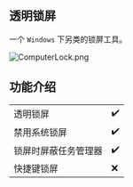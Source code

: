 ## 透明锁屏
一个 `Windows` 下另类的锁屏工具。  

![ComputerLock.png](https://s2.loli.net/2022/07/02/2zYoIueqLpEn45g.png)  

## 功能介绍
<table>
    <tr>
        <td>透明锁屏</td>
        <td>✔️</td>
    </tr>
    <tr>
        <td>禁用系统锁屏</td>
        <td>✔️</td>
    </tr>
    <tr>
        <td>锁屏时屏蔽任务管理器</td>
        <td>✔️</td>
    </tr>
    <tr>
        <td>快捷键锁屏</td>
        <td>❌</td>
    </tr>
</table>